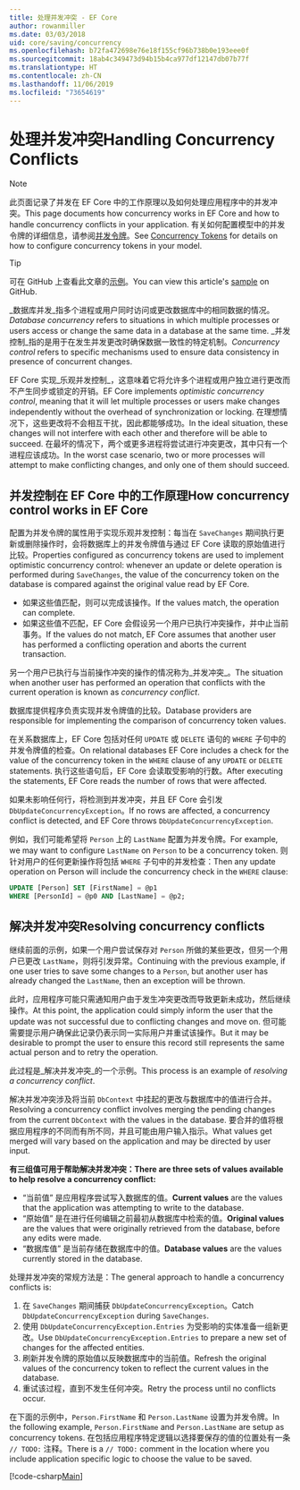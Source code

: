 ```yaml
---
title: 处理并发冲突 - EF Core
author: rowanmiller
ms.date: 03/03/2018
uid: core/saving/concurrency
ms.openlocfilehash: b72fa472698e76e18f155cf96b738b0e193eee0f
ms.sourcegitcommit: 18ab4c349473d94b15b4ca977df12147db07b77f
ms.translationtype: HT
ms.contentlocale: zh-CN
ms.lasthandoff: 11/06/2019
ms.locfileid: "73654619"
---
```

# <a name="handling-concurrency-conflicts"></a><span data-ttu-id="0f08f-102">处理并发冲突</span><span class="sxs-lookup"><span data-stu-id="0f08f-102">Handling Concurrency Conflicts</span></span>

> [!NOTE]
> <span data-ttu-id="0f08f-103">此页面记录了并发在 EF Core 中的工作原理以及如何处理应用程序中的并发冲突。</span><span class="sxs-lookup"><span data-stu-id="0f08f-103">This page documents how concurrency works in EF Core and how to handle concurrency conflicts in your application.</span></span> <span data-ttu-id="0f08f-104">有关如何配置模型中的并发令牌的详细信息，请参阅[并发令牌](xref:core/modeling/concurrency)。</span><span class="sxs-lookup"><span data-stu-id="0f08f-104">See [Concurrency Tokens](xref:core/modeling/concurrency) for details on how to configure concurrency tokens in your model.</span></span>

> [!TIP]
> <span data-ttu-id="0f08f-105">可在 GitHub 上查看此文章的[示例](https://github.com/aspnet/EntityFramework.Docs/tree/master/samples/core/Saving/Concurrency/)。</span><span class="sxs-lookup"><span data-stu-id="0f08f-105">You can view this article's [sample](https://github.com/aspnet/EntityFramework.Docs/tree/master/samples/core/Saving/Concurrency/) on GitHub.</span></span>

<span data-ttu-id="0f08f-106">_数据库并发_指多个进程或用户同时访问或更改数据库中的相同数据的情况。</span><span class="sxs-lookup"><span data-stu-id="0f08f-106">_Database concurrency_ refers to situations in which multiple processes or users access or change the same data in a database at the same time.</span></span> <span data-ttu-id="0f08f-107">_并发控制_指的是用于在发生并发更改时确保数据一致性的特定机制。</span><span class="sxs-lookup"><span data-stu-id="0f08f-107">_Concurrency control_ refers to specific mechanisms used to ensure data consistency in presence of concurrent changes.</span></span>

<span data-ttu-id="0f08f-108">EF Core 实现_乐观并发控制_，这意味着它将允许多个进程或用户独立进行更改而不产生同步或锁定的开销。</span><span class="sxs-lookup"><span data-stu-id="0f08f-108">EF Core implements _optimistic concurrency control_, meaning that it will let multiple processes or users make changes independently without the overhead of synchronization or locking.</span></span> <span data-ttu-id="0f08f-109">在理想情况下，这些更改将不会相互干扰，因此都能够成功。</span><span class="sxs-lookup"><span data-stu-id="0f08f-109">In the ideal situation, these changes will not interfere with each other and therefore will be able to succeed.</span></span> <span data-ttu-id="0f08f-110">在最坏的情况下，两个或更多进程将尝试进行冲突更改，其中只有一个进程应该成功。</span><span class="sxs-lookup"><span data-stu-id="0f08f-110">In the worst case scenario, two or more processes will attempt to make conflicting changes, and only one of them should succeed.</span></span>

## <a name="how-concurrency-control-works-in-ef-core"></a><span data-ttu-id="0f08f-111">并发控制在 EF Core 中的工作原理</span><span class="sxs-lookup"><span data-stu-id="0f08f-111">How concurrency control works in EF Core</span></span>

<span data-ttu-id="0f08f-112">配置为并发令牌的属性用于实现乐观并发控制：每当在 `SaveChanges` 期间执行更新或删除操作时，会将数据库上的并发令牌值与通过 EF Core 读取的原始值进行比较。</span><span class="sxs-lookup"><span data-stu-id="0f08f-112">Properties configured as concurrency tokens are used to implement optimistic concurrency control: whenever an update or delete operation is performed during `SaveChanges`, the value of the concurrency token on the database is compared against the original value read by EF Core.</span></span>

- <span data-ttu-id="0f08f-113">如果这些值匹配，则可以完成该操作。</span><span class="sxs-lookup"><span data-stu-id="0f08f-113">If the values match, the operation can complete.</span></span>
- <span data-ttu-id="0f08f-114">如果这些值不匹配，EF Core 会假设另一个用户已执行冲突操作，并中止当前事务。</span><span class="sxs-lookup"><span data-stu-id="0f08f-114">If the values do not match, EF Core assumes that another user has performed a conflicting operation and aborts the current transaction.</span></span>

<span data-ttu-id="0f08f-115">另一个用户已执行与当前操作冲突的操作的情况称为_并发冲突_。</span><span class="sxs-lookup"><span data-stu-id="0f08f-115">The situation when another user has performed an operation that conflicts with the current operation is known as _concurrency conflict_.</span></span>

<span data-ttu-id="0f08f-116">数据库提供程序负责实现并发令牌值的比较。</span><span class="sxs-lookup"><span data-stu-id="0f08f-116">Database providers are responsible for implementing the comparison of concurrency token values.</span></span>

<span data-ttu-id="0f08f-117">在关系数据库上，EF Core 包括对任何 `UPDATE` 或 `DELETE` 语句的 `WHERE` 子句中的并发令牌值的检查。</span><span class="sxs-lookup"><span data-stu-id="0f08f-117">On relational databases EF Core includes a check for the value of the concurrency token in the `WHERE` clause of any `UPDATE` or `DELETE` statements.</span></span> <span data-ttu-id="0f08f-118">执行这些语句后，EF Core 会读取受影响的行数。</span><span class="sxs-lookup"><span data-stu-id="0f08f-118">After executing the statements, EF Core reads the number of rows that were affected.</span></span>

<span data-ttu-id="0f08f-119">如果未影响任何行，将检测到并发冲突，并且 EF Core 会引发 `DbUpdateConcurrencyException`。</span><span class="sxs-lookup"><span data-stu-id="0f08f-119">If no rows are affected, a concurrency conflict is detected, and EF Core throws `DbUpdateConcurrencyException`.</span></span>

<span data-ttu-id="0f08f-120">例如，我们可能希望将 `Person` 上的 `LastName` 配置为并发令牌。</span><span class="sxs-lookup"><span data-stu-id="0f08f-120">For example, we may want to configure `LastName` on `Person` to be a concurrency token.</span></span> <span data-ttu-id="0f08f-121">则针对用户的任何更新操作将包括 `WHERE` 子句中的并发检查：</span><span class="sxs-lookup"><span data-stu-id="0f08f-121">Then any update operation on Person will include the concurrency check in the `WHERE` clause:</span></span>

``` sql
UPDATE [Person] SET [FirstName] = @p1
WHERE [PersonId] = @p0 AND [LastName] = @p2;
```

## <a name="resolving-concurrency-conflicts"></a><span data-ttu-id="0f08f-122">解决并发冲突</span><span class="sxs-lookup"><span data-stu-id="0f08f-122">Resolving concurrency conflicts</span></span>

<span data-ttu-id="0f08f-123">继续前面的示例，如果一个用户尝试保存对 `Person` 所做的某些更改，但另一个用户已更改 `LastName`，则将引发异常。</span><span class="sxs-lookup"><span data-stu-id="0f08f-123">Continuing with the previous example, if one user tries to save some changes to a `Person`, but another user has already changed the `LastName`, then an exception will be thrown.</span></span>

<span data-ttu-id="0f08f-124">此时，应用程序可能只需通知用户由于发生冲突更改而导致更新未成功，然后继续操作。</span><span class="sxs-lookup"><span data-stu-id="0f08f-124">At this point, the application could simply inform the user that the update was not successful due to conflicting changes and move on.</span></span> <span data-ttu-id="0f08f-125">但可能需要提示用户确保此记录仍表示同一实际用户并重试该操作。</span><span class="sxs-lookup"><span data-stu-id="0f08f-125">But it may be desirable to prompt the user to ensure this record still represents the same actual person and to retry the operation.</span></span>

<span data-ttu-id="0f08f-126">此过程是_解决并发冲突_的一个示例。</span><span class="sxs-lookup"><span data-stu-id="0f08f-126">This process is an example of _resolving a concurrency conflict_.</span></span>

<span data-ttu-id="0f08f-127">解决并发冲突涉及将当前 `DbContext` 中挂起的更改与数据库中的值进行合并。</span><span class="sxs-lookup"><span data-stu-id="0f08f-127">Resolving a concurrency conflict involves merging the pending changes from the current `DbContext` with the values in the database.</span></span> <span data-ttu-id="0f08f-128">要合并的值将根据应用程序的不同而有所不同，并且可能由用户输入指示。</span><span class="sxs-lookup"><span data-stu-id="0f08f-128">What values get merged will vary based on the application and may be directed by user input.</span></span>

<span data-ttu-id="0f08f-129">**有三组值可用于帮助解决并发冲突：**</span><span class="sxs-lookup"><span data-stu-id="0f08f-129">**There are three sets of values available to help resolve a concurrency conflict:**</span></span>

- <span data-ttu-id="0f08f-130">“当前值”  是应用程序尝试写入数据库的值。</span><span class="sxs-lookup"><span data-stu-id="0f08f-130">**Current values** are the values that the application was attempting to write to the database.</span></span>
- <span data-ttu-id="0f08f-131">“原始值”  是在进行任何编辑之前最初从数据库中检索的值。</span><span class="sxs-lookup"><span data-stu-id="0f08f-131">**Original values** are the values that were originally retrieved from the database, before any edits were made.</span></span>
- <span data-ttu-id="0f08f-132">“数据库值”  是当前存储在数据库中的值。</span><span class="sxs-lookup"><span data-stu-id="0f08f-132">**Database values** are the values currently stored in the database.</span></span>

<span data-ttu-id="0f08f-133">处理并发冲突的常规方法是：</span><span class="sxs-lookup"><span data-stu-id="0f08f-133">The general approach to handle a concurrency conflicts is:</span></span>

1. <span data-ttu-id="0f08f-134">在 `SaveChanges` 期间捕获 `DbUpdateConcurrencyException`。</span><span class="sxs-lookup"><span data-stu-id="0f08f-134">Catch `DbUpdateConcurrencyException` during `SaveChanges`.</span></span>
2. <span data-ttu-id="0f08f-135">使用 `DbUpdateConcurrencyException.Entries` 为受影响的实体准备一组新更改。</span><span class="sxs-lookup"><span data-stu-id="0f08f-135">Use `DbUpdateConcurrencyException.Entries` to prepare a new set of changes for the affected entities.</span></span>
3. <span data-ttu-id="0f08f-136">刷新并发令牌的原始值以反映数据库中的当前值。</span><span class="sxs-lookup"><span data-stu-id="0f08f-136">Refresh the original values of the concurrency token to reflect the current values in the database.</span></span>
4. <span data-ttu-id="0f08f-137">重试该过程，直到不发生任何冲突。</span><span class="sxs-lookup"><span data-stu-id="0f08f-137">Retry the process until no conflicts occur.</span></span>

<span data-ttu-id="0f08f-138">在下面的示例中，`Person.FirstName` 和 `Person.LastName` 设置为并发令牌。</span><span class="sxs-lookup"><span data-stu-id="0f08f-138">In the following example, `Person.FirstName` and `Person.LastName` are setup as concurrency tokens.</span></span> <span data-ttu-id="0f08f-139">在包括应用程序特定逻辑以选择要保存的值的位置处有一条 `// TODO:` 注释。</span><span class="sxs-lookup"><span data-stu-id="0f08f-139">There is a `// TODO:` comment in the location where you include application specific logic to choose the value to be saved.</span></span>

[!code-csharp[Main](../../../samples/core/Saving/Concurrency/Sample.cs?name=ConcurrencyHandlingCode&highlight=34-35)]
